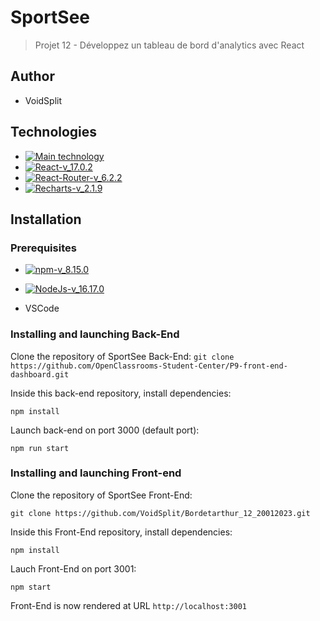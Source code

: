 
# SportSee
> Projet 12 - Développez un tableau de bord d'analytics avec React

## Author 

- VoidSplit

## Technologies

- [![Main technology](https://img.shields.io/badge/Main%20technology-Javascript-yellow)](https://developer.mozilla.org/fr/docs/Web/JavaScript)
- [![React-v_17.0.2](https://img.shields.io/badge/React-v_18.2.0-blue)](https://fr.reactjs.org/)
- [![React-Router-v_6.2.2](https://img.shields.io/badge/React_Router-v_6.6.1-yellow)](https://reactrouter.com/docs/en/v6)
- [![Recharts-v_2.1.9](https://img.shields.io/badge/Recharts-v_2.5.0-%2322b5bf)](https://recharts.org/)


## Installation

### Prerequisites

- [![npm-v_8.15.0](https://img.shields.io/badge/npm-v_8.15.0-orange)](https://docs.npmjs.com/)
- [![NodeJs-v_16.17.0](https://img.shields.io/badge/NodeJs-v_16.17.0-red)](https://nodejs.org/en/docs/)

- VSCode

### Installing and launching Back-End

Clone the repository of SportSee Back-End:
`git clone https://github.com/OpenClassrooms-Student-Center/P9-front-end-dashboard.git`

Inside this back-end repository, install dependencies:

`npm install`

Launch back-end on port 3000 (default port):

`npm run start`

### Installing and launching Front-end

Clone the repository of SportSee Front-End:

`git clone https://github.com/VoidSplit/Bordetarthur_12_20012023.git`

Inside this Front-End repository, install dependencies:

`npm install`

Lauch Front-End on port 3001:

`npm start`

Front-End is now rendered at URL `http://localhost:3001`

